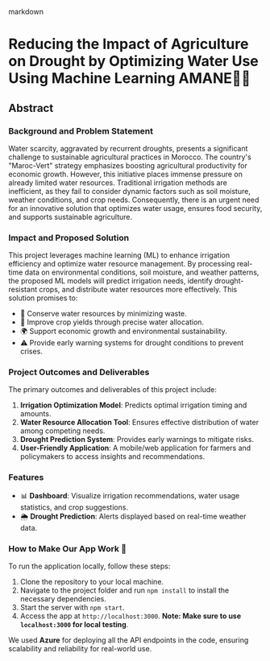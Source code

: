 markdown
# Reducing the Impact of Agriculture on Drought by Optimizing Water Use Using Machine Learning AMANE🌾💧

## Abstract

### Background and Problem Statement
Water scarcity, aggravated by recurrent droughts, presents a significant challenge to sustainable agricultural practices in Morocco. The country's "Maroc-Vert" strategy emphasizes boosting agricultural productivity for economic growth. However, this initiative places immense pressure on already limited water resources. Traditional irrigation methods are inefficient, as they fail to consider dynamic factors such as soil moisture, weather conditions, and crop needs. Consequently, there is an urgent need for an innovative solution that optimizes water usage, ensures food security, and supports sustainable agriculture.

### Impact and Proposed Solution
This project leverages machine learning (ML) to enhance irrigation efficiency and optimize water resource management. By processing real-time data on environmental conditions, soil moisture, and weather patterns, the proposed ML models will predict irrigation needs, identify drought-resistant crops, and distribute water resources more effectively. This solution promises to:
- 🌱 Conserve water resources by minimizing waste.
- 🌾 Improve crop yields through precise water allocation.
- 🌍 Support economic growth and environmental sustainability.
- ⚠ Provide early warning systems for drought conditions to prevent crises.

### Project Outcomes and Deliverables
The primary outcomes and deliverables of this project include:
1. **Irrigation Optimization Model**: Predicts optimal irrigation timing and amounts.
2. **Water Resource Allocation Tool**: Ensures effective distribution of water among competing needs.
3. **Drought Prediction System**: Provides early warnings to mitigate risks.
4. **User-Friendly Application**: A mobile/web application for farmers and policymakers to access insights and recommendations.

### Features
- 📊 **Dashboard**: Visualize irrigation recommendations, water usage statistics, and crop suggestions.
- 🌦 **Drought Prediction**: Alerts displayed based on real-time weather data.

### How to Make Our App Work 🚀
To run the application locally, follow these steps:
1. Clone the repository to your local machine.
2. Navigate to the project folder and run `npm install` to install the necessary dependencies.
3. Start the server with `npm start`.
4. Access the app at `http://localhost:3000`. **Note: Make sure to use `localhost:3000` for local testing**.

We used **Azure** for deploying all the API endpoints in the code, ensuring scalability and reliability for real-world use.


